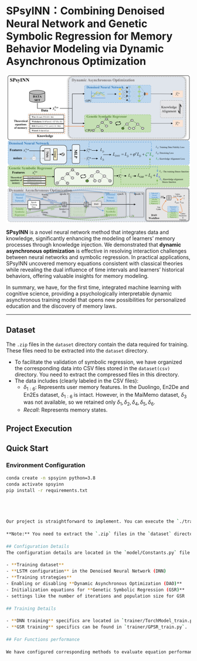 # SPsyINN：Combining Denoised Neural Network and Genetic Symbolic Regression for Memory Behavior Modeling via Dynamic Asynchronous Optimization

![avator](Images/SPsyINN.png)

**SPsyINN** is a novel neural network method that integrates data and knowledge, significantly enhancing the modeling of learners’ memory processes through knowledge injection. We demonstrated that **dynamic asynchronous optimization** is effective in resolving interaction challenges between neural networks and symbolic regression. In practical applications, SPsyINN uncovered memory equations consistent with classical theories while revealing the dual influence of time intervals and learners’ historical behaviors, offering valuable insights for memory modeling.

In summary, we have, for the first time, integrated machine learning with cognitive science, providing a psychologically interpretable dynamic asynchronous training model that opens new possibilities for personalized education and the discovery of memory laws.

---
## Dataset

The `.zip` files in the `dataset` directory contain the data required for training. These files need to be extracted into the `dataset` directory.
- To facilitate the validation of symbolic regression, we have organized the corresponding data into CSV files stored in the `dataset(csv)` directory. You need to extract the compressed files in this directory.
- The data includes (clearly labeled in the CSV files):
  - $\delta_{1:6}$: Represents user memory features. In the Duolingo, En2De and En2Es dataset, $\delta_{1:6}$ is intact. However, in the MaiMemo dataset, $\delta_3$ was not available, so we retained only $\delta_1, \delta_2, \delta_4, \delta_5, \delta_6$.
  - $Recall$: Represents memory states.

## Project Execution

## Quick Start
### Environment Configuration
```bash
conda create -n spsyinn python=3.8
conda activate spsyinn
pip install -r requirements.txt




Our project is straightforward to implement. You can execute the `./trainer/run.py` script to run the project. 

**Note:** You need to extract the `.zip` files in the `dataset` directory before running the script.

## Configuration Details
The configuration details are located in the `model/Constants.py` file. In this file, you can modify various parameters:

- **Training dataset**
- **LSTM configuration** in the Denoised Neural Network (DNN)
- **Training strategies**
- Enabling or disabling **Dynamic Asynchronous Optimization (DAO)**
- Initialization equations for **Genetic Symbolic Regression (GSR)**
- settings like the number of iterations and population size for GSR

## Training Details

- **DNN training** specifics are located in `trainer/TorchModel_train.py`.
- **GSR training** specifics can be found in `trainer/GPSR_train.py`.

## For Functions performance

We have configured corresponding methods to evaluate equation performance in the `Test for functions` directory for your convenience.

